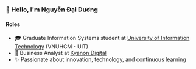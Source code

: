 ### 👋 Hello, I'm Nguyễn Đại Dương

#### Roles
- 🎓 Graduate Information Systems student at [University of Information Technology](https://www.uit.edu.vn/) (VNUHCM - UIT)
- 🧩 Business Analyst at [Kyanon Digital](https://kyanon.digital/)  
- ✨ Passionate about innovation, technology, and continuous learning


<!---
douboNg/douboNg is a ✨ special ✨ repository because its `README.md` (this file) appears on your GitHub profile.
You can click the Preview link to take a look at your changes.
--->
